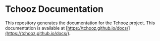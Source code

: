 # Tchooz Documentation
This repository generates the documentation for the Tchooz project. This documentation is available at [https://tchooz.github.io/docs/](https://tchooz.github.io/docs/).
